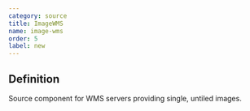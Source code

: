 ```yaml
---
category: source
title: ImageWMS
name: image-wms
order: 5
label: new
---
```


## Definition

Source component for WMS servers providing single, untiled images.